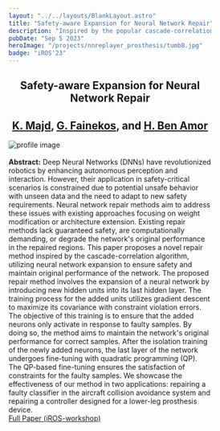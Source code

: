 ```yaml
---
layout: "../../layouts/BlankLayout.astro"
title: "Safety-aware Expansion for Neural Network Repair"
description: "Inspired by the popular cascade-correlation algorithm, this project introduces a safety-aware growing neural network method aimed at expanding neural networks with new hidden units dedicated exclusively to responding to faulty samples."
pubDate: "Sep 5 2023"
heroImage: "/projects/nnreplayer_prosthesis/tumb8.jpg"
badge: "iROS'23"
---
```

<style>
    * {
      box-sizing: border-box;
    }

    /* Create two unequal columns that floats next to each other */
    .column {
      float: left;
      padding: 1px;
    }

    .left {
      width: 13%;
    }

    .right {
      width: 87%;
    }

    /* Clear floats after the columns */
    .row:after {
      content: "";
      display: table;
      clear: both;
    }
</style>
<div class="mb-5">
    <h2 style="text-align:center " id="center" class="text-4xl w-full font-bold ">Safety-aware Expansion for Neural Network Repair</h2>
  </div>
<div class="mb-5">
    <h2 style="text-align:center" id="center" class="font-light text-2xl w-full font-bold "><a
        href="https://k1majd.github.io"
        >K. Majd</a
      >, <a
        href="https://fainekos.net"
        >G. Fainekos</a
      >, and <a
        href="http://henibenamor.weebly.com"
        >H. Ben Amor</a
      ></h2>
  </div>

<div>
    <img
        src="/projects/nnreplayer_prosthesis/tumb9.jpg"
        alt="profile image"
    />
</div>
<br />
<div>
<div class="mb-10 text-justify">
    <b> Abstract:</b> 
     Deep Neural Networks (DNNs) have revolutionized robotics by enhancing autonomous perception and interaction. However, their application in safety-critical scenarios is constrained due to potential unsafe behavior with unseen data and the need to adapt to new safety requirements. Neural network repair methods aim to address these issues with existing approaches focusing on weight modification or architecture extension. Existing repair methods lack guaranteed safety, are computationally demanding, or degrade the network's original performance in the repaired regions. This paper proposes a novel repair method inspired by the cascade-correlation algorithm, utilizing neural network expansion to ensure safety and maintain original performance of the network. The proposed repair method involves the expansion of a neural network by introducing new hidden units into its last hidden layer. The training process for the added units utilizes gradient descent to maximize its covariance with constraint violation errors. The objective of this training is to ensure that the added neurons only activate in response to faulty samples. By doing so, the method aims to maintain the network's original performance for correct samples. After the isolation training of the newly added neurons, the last layer of the network undergoes fine-tuning with quadratic programming (QP). The QP-based fine-tuning ensures the satisfaction of constraints for the faulty samples. We showcase the effectiveness of our method in two applications: repairing a faulty classifier in the aircraft collision avoidance system and repairing a controller designed for a lower-leg prosthesis device.
  </div>
<div class="center">
    <div id="col_inner_id-638fba18b86c0" class="fw-col-inner" data-paddings="0px 0px 0px 0px">
		<a href="/papers/iros2023.pdf" target="_blank" id="button_35873d1d8b5611a5c514ec3437e68163" class="btn btn-primary" data-mtop="0" data-mbottom="0">Full Paper (iROS-workshop)</a></div>
        </div>
</div>
